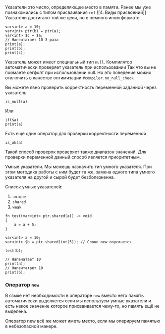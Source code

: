 
Указатели это число, определяющее место в памяти.
Ранее мы уже познакомились с типом присваивания `ref` [[4. Виды присвоений]]
Указатели достигают той же цели, но в немного ином формате.

```
var<int> a = 10;
var<int> ptr(b) = ptr(a);
var<int> $c = $a;
// Напечтатает 10 3 раза
print(a);
print(b);
print(c);
```

Указатель может имеет специальный тип `null`.
Компилятор автоматически проверяет указатель при использовании
Так что вы не поймаете сегфолт при использовании null.
Но это поведение можно отключить в качестве оптимизации
`#compiler.no_null_check`

Вы можете явно проверить корректность переменной заданной 
через указатель
```
is_null(a)
```
Или
```
if($a)
print(a)
```

Есть ещё один оператор для проверки корректности переменной
```
is_ok(a)
```
Такой способ проверок проверяет также диапазон значений. 
Для проверки переменной данный способ является приоритетным.

Умные указатели.
Мы можешь назначить тип умного указателя. При этом методика работы с ним
будет та же, замена одного типа умного указателя на другой и сырой будет
безболезненна.

Список умных указателей:
1) `unique`
2) `shared`
3) `weak`

```
fn test(var<int> ptr.shared(a)) -> void
{
    a = a + 5;
}

var<int> a = 10;
var<int> $b = ptr.shared(int(5)); // Слово new опускается

test(b);

// Напечатает 10
print(a);
// Напечтатает 10
print(b);
```

### Оператор `new`

В языке нет необходимости в операторе `new` 
вместо него память автоматически выделяется если мы
используем умные указатели и есть некое значение которое 
присваивается чему-то, но память ещё не выделена.

Оператор new всё же может иметь место, если мы оперируем памятью 
в небезопасной манере.
